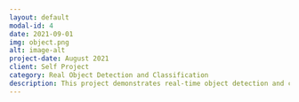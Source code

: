 ```yaml
---
layout: default
modal-id: 4
date: 2021-09-01
img: object.png
alt: image-alt
project-date: August 2021
client: Self Project
category: Real Object Detection and Classification
description: This project demonstrates real-time object detection and classification using state-of-the-art machine learning and deep learning frameworks. The system was developed using PyTorch for model training, ONNX Runtime for model optimization, and DirectML for efficient inference on Windows systems. By leveraging a pre-trained Faster R-CNN model and fine-tuning it on the COCO dataset, the project achieved accurate and efficient object detection. The optimized ONNX model was integrated into a real-time application, capable of processing live camera feeds and video streams with high performance. The project's success showcases advanced techniques in model training, optimization, and deployment, making it an excellent addition to any machine learning 
---
```

